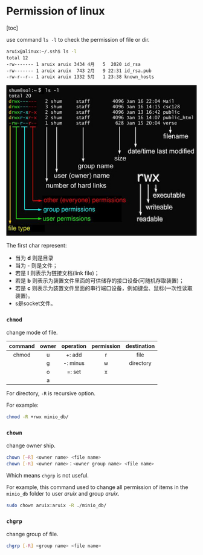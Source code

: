 # Permission of linux

[toc]

use command `ls -l` to check the permission of file or dir.

```bash
aruix@alinux:~/.ssh$ ls -l
total 12
-rw------- 1 aruix aruix 3434 4月   5  2020 id_rsa
-rw------- 1 aruix aruix  743 2月   9 22:31 id_rsa.pub
-rw-r--r-- 1 aruix aruix 1332 5月   1 23:38 known_hosts
```

![img](image/file-llls22.jpg)

The first char represent:

- 当为 **d** 则是目录
- 当为 **-** 则是文件；
- 若是 **l** 则表示为链接文档(link file)；
- 若是 **b** 则表示为装置文件里面的可供储存的接口设备(可随机存取装置)；
- 若是 **c** 则表示为装置文件里面的串行端口设备，例如键盘、鼠标(一次性读取装置)。
- s是socket文件。



### `chmod`

change mode of file.

| command | owner | operation | permission | destination |
| :-----: | :---: | :-------: | :--------: | :---------: |
|  chmod  |   u   |  +: add   |     r      |    file     |
|         |   g   | -: minus  |     w      |  directory  |
|         |   o   |  =: set   |     x      |             |
|         |   a   |           |            |             |

For directory, `-R` is recursive option.

For example:

```bash
chmod -R +rwx minio_db/
```





### `chown`

change owner ship.

```bash
chown [–R] <owner name> <file name>
chown [-R] <owner name>：<owner group name> <file name>
```

Which means `chgrp` is not useful.

For example, this command used to change all permission of items in the `minio_db` folder to user *aruix* and group *aruix*.

```bash
sudo chown aruix:aruix -R ./minio_db/
```





### `chgrp`

change group of file.

```bash
chgrp [-R] <group name> <file name>
```



